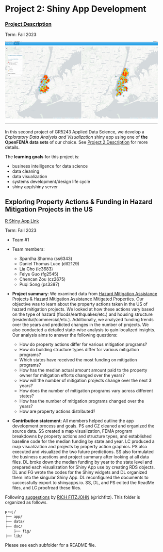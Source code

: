 # Project 2: Shiny App Development

### [Project Description](doc/project2_desc.md)

Term: Fall 2023

![screenshot](doc/figs/map.jpg)

In this second project of GR5243 Applied Data Science, we develop a *Exploratory Data Analysis and Visualization* shiny app using one of **the OpenFEMA data sets** of our choice. See [Project 2 Description](doc/project2_desc.md) for more details.  

The **learning goals** for this project is:

- business intelligence for data science
- data cleaning
- data visualization
- systems development/design life cycle
- shiny app/shiny server

##  Exploring Property Actions & Funding in Hazard Mitigation Projects in the US

[R Shiny App Link](https://dtdluce.shinyapps.io/FEMA_Hazard_Mitigation/)

Term: Fall 2023
+ Team #1
+ Team members:
	+ Spardha Sharma (ss6343)
	+ Daniel Thomas Luce (dtl2129)
	+ Lia Cho (lc3683)
	+ Feiyu Guo (fg2545)
	+ Chencan Zou (cz2675)
 	+ Puqi Song (ps3387)

+ **Project summary**: We examined data from [Hazard Mitigation Assistance Projects](https://www.fema.gov/openfema-data-page/hazard-mitigation-assistance-projects-v3) & [Hazard Mitigation Assistance Mitigated Properties](https://www.fema.gov/openfema-data-page/hazard-mitigation-assistance-mitigated-properties-v3). Our objective was to learn about the property actions taken in the US of hazard mitigation projects. We looked at how these actions vary based on the type of hazard (floods/earthquakes/etc.) and housing structure (residential/commercial/etc.). Additionally, we analyzed funding trends over the years and predicted changes in the number of projects. We also conducted a detailed state-wise analysis to gain localized insights. Our analysis aims to answer the following questions:

  + How do property actions differ for various mitigation programs? 
  + How do building structure types differ for various mitigation programs?
  + Which states have received the most funding on mitigation programs?
  + How has the median actual amount amount paid to the property owner for mitigation efforts changed over the years?
  + How will the number of mitigation projects change over the next 3 years?
  + How does the number of mitigation programs vary across different states?
  + How has the number of mitigation programs changed over the years?
  + How are property actions distributed?

+ **Contribution statement**: All members helped outline the app development process and goals.
PS and CZ cleaned and organized the source data. SS created a map visualization, FEMA program
breakdowns by property actions and structure types, and established baseline code for the median
funding by state and year. LC produced a map visualization and projects by property action
graphics. PS also executed and visualized the two future predictions. SS also formulated the
business questions and project summary after looking at all data files. DL broke down the median funding by year to the
state level and prepared each visualization for Shiny App use by creating RDS objects.
DL and FG wrote the codes for the Shiny widgets and DL organized them into the singular Shiny App.
DL reconfigured the documents to successfully export to shinyapps.io. SS, DL, and PS edited the ReadMe files, and LC proofread these files.

Following [suggestions](http://nicercode.github.io/blog/2013-04-05-projects/) by [RICH FITZJOHN](http://nicercode.github.io/about/#Team) (@richfitz). This folder is organized as follows.

```
proj/
├── app/
├── data/
├── doc/
    ├── fig/
├── lib/

```

Please see each subfolder for a README file.

